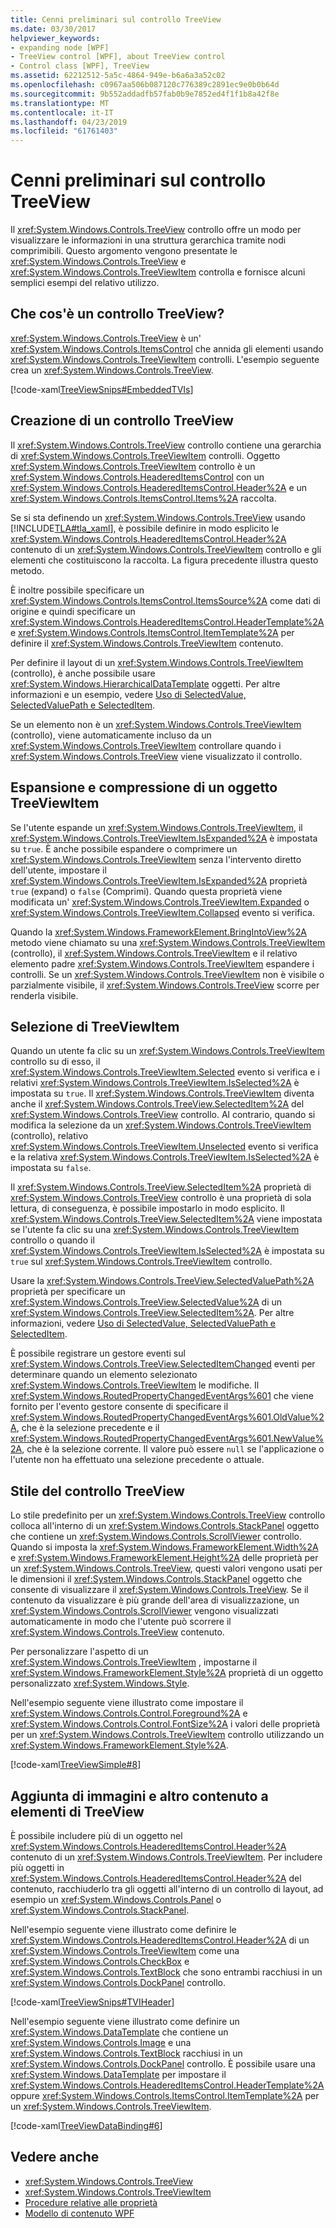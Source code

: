 ```yaml
---
title: Cenni preliminari sul controllo TreeView
ms.date: 03/30/2017
helpviewer_keywords:
- expanding node [WPF]
- TreeView control [WPF], about TreeView control
- Control class [WPF], TreeView
ms.assetid: 62212512-5a5c-4864-949e-b6a6a3a52c02
ms.openlocfilehash: c0967aa506b087120c776389c2891ec9e0b0b64d
ms.sourcegitcommit: 9b552addadfb57fab0b9e7852ed4f1f1b8a42f8e
ms.translationtype: MT
ms.contentlocale: it-IT
ms.lasthandoff: 04/23/2019
ms.locfileid: "61761403"
---
```

# <a name="treeview-overview"></a>Cenni preliminari sul controllo TreeView
Il <xref:System.Windows.Controls.TreeView> controllo offre un modo per visualizzare le informazioni in una struttura gerarchica tramite nodi comprimibili. Questo argomento vengono presentate le <xref:System.Windows.Controls.TreeView> e <xref:System.Windows.Controls.TreeViewItem> controlla e fornisce alcuni semplici esempi del relativo utilizzo.  

<a name="Simple_TreeView_Control"></a>   
## <a name="what-is-a-treeview"></a>Che cos'è un controllo TreeView?  
 <xref:System.Windows.Controls.TreeView> è un' <xref:System.Windows.Controls.ItemsControl> che annida gli elementi usando <xref:System.Windows.Controls.TreeViewItem> controlli. L'esempio seguente crea un <xref:System.Windows.Controls.TreeView>.  
  
 [!code-xaml[TreeViewSnips#EmbeddedTVIs](~/samples/snippets/csharp/VS_Snippets_Wpf/TreeViewSnips/CSharp/Window1.xaml#embeddedtvis)]  
  
<a name="Creating_a_TreeView"></a>   
## <a name="creating-a-treeview"></a>Creazione di un controllo TreeView  
 Il <xref:System.Windows.Controls.TreeView> controllo contiene una gerarchia di <xref:System.Windows.Controls.TreeViewItem> controlli. Oggetto <xref:System.Windows.Controls.TreeViewItem> controllo è un <xref:System.Windows.Controls.HeaderedItemsControl> con un <xref:System.Windows.Controls.HeaderedItemsControl.Header%2A> e un <xref:System.Windows.Controls.ItemsControl.Items%2A> raccolta.  
  
 Se si sta definendo un <xref:System.Windows.Controls.TreeView> usando [!INCLUDE[TLA#tla_xaml](../../../../includes/tlasharptla-xaml-md.md)], è possibile definire in modo esplicito le <xref:System.Windows.Controls.HeaderedItemsControl.Header%2A> contenuto di un <xref:System.Windows.Controls.TreeViewItem> controllo e gli elementi che costituiscono la raccolta. La figura precedente illustra questo metodo.  
  
 È inoltre possibile specificare un <xref:System.Windows.Controls.ItemsControl.ItemsSource%2A> come dati di origine e quindi specificare un <xref:System.Windows.Controls.HeaderedItemsControl.HeaderTemplate%2A> e <xref:System.Windows.Controls.ItemsControl.ItemTemplate%2A> per definire il <xref:System.Windows.Controls.TreeViewItem> contenuto.  
  
 Per definire il layout di un <xref:System.Windows.Controls.TreeViewItem> (controllo), è anche possibile usare <xref:System.Windows.HierarchicalDataTemplate> oggetti. Per altre informazioni e un esempio, vedere [Uso di SelectedValue, SelectedValuePath e SelectedItem](how-to-use-selectedvalue-selectedvaluepath-and-selecteditem.md).  
  
 Se un elemento non è un <xref:System.Windows.Controls.TreeViewItem> (controllo), viene automaticamente incluso da un <xref:System.Windows.Controls.TreeViewItem> controllare quando i <xref:System.Windows.Controls.TreeView> viene visualizzato il controllo.  
  
<a name="Expanding_and_Collapsing_a_TreeViewItem"></a>   
## <a name="expanding-and-collapsing-a-treeviewitem"></a>Espansione e compressione di un oggetto TreeViewItem  
 Se l'utente espande un <xref:System.Windows.Controls.TreeViewItem>, il <xref:System.Windows.Controls.TreeViewItem.IsExpanded%2A> è impostata su `true`. È anche possibile espandere o comprimere un <xref:System.Windows.Controls.TreeViewItem> senza l'intervento diretto dell'utente, impostare il <xref:System.Windows.Controls.TreeViewItem.IsExpanded%2A> proprietà `true` (expand) o `false` (Comprimi). Quando questa proprietà viene modificata un' <xref:System.Windows.Controls.TreeViewItem.Expanded> o <xref:System.Windows.Controls.TreeViewItem.Collapsed> evento si verifica.  
  
 Quando la <xref:System.Windows.FrameworkElement.BringIntoView%2A> metodo viene chiamato su una <xref:System.Windows.Controls.TreeViewItem> (controllo), il <xref:System.Windows.Controls.TreeViewItem> e il relativo elemento padre <xref:System.Windows.Controls.TreeViewItem> espandere i controlli. Se un <xref:System.Windows.Controls.TreeViewItem> non è visibile o parzialmente visibile, il <xref:System.Windows.Controls.TreeView> scorre per renderla visibile.  
  
<a name="TreeViewItem_Selection"></a>   
## <a name="treeviewitem-selection"></a>Selezione di TreeViewItem  
 Quando un utente fa clic su un <xref:System.Windows.Controls.TreeViewItem> controllo su di esso, il <xref:System.Windows.Controls.TreeViewItem.Selected> evento si verifica e i relativi <xref:System.Windows.Controls.TreeViewItem.IsSelected%2A> è impostata su `true`. Il <xref:System.Windows.Controls.TreeViewItem> diventa anche il <xref:System.Windows.Controls.TreeView.SelectedItem%2A> del <xref:System.Windows.Controls.TreeView> controllo. Al contrario, quando si modifica la selezione da un <xref:System.Windows.Controls.TreeViewItem> (controllo), relativo <xref:System.Windows.Controls.TreeViewItem.Unselected> evento si verifica e la relativa <xref:System.Windows.Controls.TreeViewItem.IsSelected%2A> è impostata su `false`.  
  
 Il <xref:System.Windows.Controls.TreeView.SelectedItem%2A> proprietà di <xref:System.Windows.Controls.TreeView> controllo è una proprietà di sola lettura, di conseguenza, è possibile impostarlo in modo esplicito. Il <xref:System.Windows.Controls.TreeView.SelectedItem%2A> viene impostata se l'utente fa clic su una <xref:System.Windows.Controls.TreeViewItem> controllo o quando il <xref:System.Windows.Controls.TreeViewItem.IsSelected%2A> è impostata su `true` sul <xref:System.Windows.Controls.TreeViewItem> controllo.  
  
 Usare la <xref:System.Windows.Controls.TreeView.SelectedValuePath%2A> proprietà per specificare un <xref:System.Windows.Controls.TreeView.SelectedValue%2A> di un <xref:System.Windows.Controls.TreeView.SelectedItem%2A>. Per altre informazioni, vedere [Uso di SelectedValue, SelectedValuePath e SelectedItem](how-to-use-selectedvalue-selectedvaluepath-and-selecteditem.md).  
  
 È possibile registrare un gestore eventi sul <xref:System.Windows.Controls.TreeView.SelectedItemChanged> eventi per determinare quando un elemento selezionato <xref:System.Windows.Controls.TreeViewItem> le modifiche. Il <xref:System.Windows.RoutedPropertyChangedEventArgs%601> che viene fornito per l'evento gestore consente di specificare il <xref:System.Windows.RoutedPropertyChangedEventArgs%601.OldValue%2A>, che è la selezione precedente e il <xref:System.Windows.RoutedPropertyChangedEventArgs%601.NewValue%2A>, che è la selezione corrente. Il valore può essere `null` se l'applicazione o l'utente non ha effettuato una selezione precedente o attuale.  
  
<a name="TreeView_Style"></a>   
## <a name="treeview-style"></a>Stile del controllo TreeView  
 Lo stile predefinito per un <xref:System.Windows.Controls.TreeView> controllo colloca all'interno di un <xref:System.Windows.Controls.StackPanel> oggetto che contiene un <xref:System.Windows.Controls.ScrollViewer> controllo. Quando si imposta la <xref:System.Windows.FrameworkElement.Width%2A> e <xref:System.Windows.FrameworkElement.Height%2A> delle proprietà per un <xref:System.Windows.Controls.TreeView>, questi valori vengono usati per le dimensioni il <xref:System.Windows.Controls.StackPanel> oggetto che consente di visualizzare il <xref:System.Windows.Controls.TreeView>. Se il contenuto da visualizzare è più grande dell'area di visualizzazione, un <xref:System.Windows.Controls.ScrollViewer> vengono visualizzati automaticamente in modo che l'utente può scorrere il <xref:System.Windows.Controls.TreeView> contenuto.  
  
 Per personalizzare l'aspetto di un <xref:System.Windows.Controls.TreeViewItem> , impostarne il <xref:System.Windows.FrameworkElement.Style%2A> proprietà di un oggetto personalizzato <xref:System.Windows.Style>.  
  
 Nell'esempio seguente viene illustrato come impostare il <xref:System.Windows.Controls.Control.Foreground%2A> e <xref:System.Windows.Controls.Control.FontSize%2A> i valori delle proprietà per un <xref:System.Windows.Controls.TreeViewItem> controllo utilizzando un <xref:System.Windows.FrameworkElement.Style%2A>.  
  
 [!code-xaml[TreeViewSimple#8](~/samples/snippets/csharp/VS_Snippets_Wpf/TreeViewSimple/CS/Window1.xaml#8)]  
  
<a name="Adding_Images_and_oOther_Content_to_TreeView_Items"></a>   
## <a name="adding-images-and-other-content-to-treeview-items"></a>Aggiunta di immagini e altro contenuto a elementi di TreeView  
 È possibile includere più di un oggetto nel <xref:System.Windows.Controls.HeaderedItemsControl.Header%2A> contenuto di un <xref:System.Windows.Controls.TreeViewItem>. Per includere più oggetti in <xref:System.Windows.Controls.HeaderedItemsControl.Header%2A> del contenuto, racchiuderlo tra gli oggetti all'interno di un controllo di layout, ad esempio un <xref:System.Windows.Controls.Panel> o <xref:System.Windows.Controls.StackPanel>.  
  
 Nell'esempio seguente viene illustrato come definire le <xref:System.Windows.Controls.HeaderedItemsControl.Header%2A> di un <xref:System.Windows.Controls.TreeViewItem> come una <xref:System.Windows.Controls.CheckBox> e <xref:System.Windows.Controls.TextBlock> che sono entrambi racchiusi in un <xref:System.Windows.Controls.DockPanel> controllo.  
  
 [!code-xaml[TreeViewSnips#TVIHeader](~/samples/snippets/csharp/VS_Snippets_Wpf/TreeViewSnips/CSharp/Window1.xaml#tviheader)]  
  
 Nell'esempio seguente viene illustrato come definire un <xref:System.Windows.DataTemplate> che contiene un <xref:System.Windows.Controls.Image> e una <xref:System.Windows.Controls.TextBlock> racchiusi in un <xref:System.Windows.Controls.DockPanel> controllo. È possibile usare una <xref:System.Windows.DataTemplate> per impostare il <xref:System.Windows.Controls.HeaderedItemsControl.HeaderTemplate%2A> oppure <xref:System.Windows.Controls.ItemsControl.ItemTemplate%2A> per un <xref:System.Windows.Controls.TreeViewItem>.  
  
 [!code-xaml[TreeViewDataBinding#6](~/samples/snippets/csharp/VS_Snippets_Wpf/TreeViewDataBinding/CSharp/Window1.xaml#6)]  
  
## <a name="see-also"></a>Vedere anche

- <xref:System.Windows.Controls.TreeView>
- <xref:System.Windows.Controls.TreeViewItem>
- [Procedure relative alle proprietà](treeview-how-to-topics.md)
- [Modello di contenuto WPF](wpf-content-model.md)
